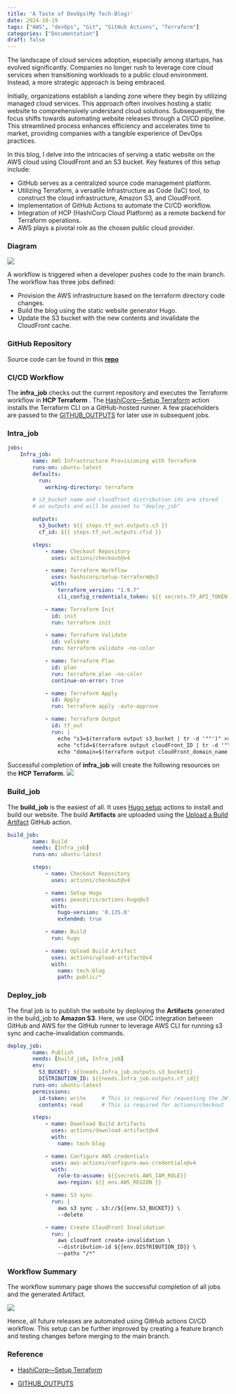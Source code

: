 ```yaml
---
title: 'A Taste of DevOps(My Tech-Blog)'
date: 2024-10-19
tags: ["AWS", "devOps", "Git", "GitHub Actions", "Terraform"]
categories: ["Documentation"]
draft: false
---
```


The landscape of cloud services adoption, especially among startups, has evolved significantly. Companies no longer rush to leverage core cloud services when transitioning workloads to a public cloud environment. Instead, a more strategic approach is being embraced.

Initially, organizations establish a landing zone where they begin by utilizing managed cloud services. This approach often involves hosting a static website to comprehensively understand cloud solutions. Subsequently, the focus shifts towards automating website releases through a CI/CD pipeline. This streamlined process enhances efficiency and accelerates time to market, providing companies with a tangible experience of DevOps practices.

In this blog, I delve into the intricacies of serving a static website on the AWS cloud using CloudFront and an S3 bucket. Key features of this setup include:

- GitHub serves as a centralized source code management platform.
- Utilizing Terraform, a versatile Infrastructure as Code (IaC) tool, to construct the cloud infrastructure, Amazon S3, and CloudFront.
- Implementation of GitHub Actions to automate the CI/CD workflow.
- Integration of HCP (HashiCorp Cloud Platform) as a remote backend for Terraform operations.
- AWS plays a pivotal role as the chosen public cloud provider.

### Diagram

![](/images/diagram.PNG)

A workflow is triggered when a developer pushes code to the main branch. The workflow has three jobs defined:

- Provision the AWS infrastructure based on the terraform directory code changes.
- Build the blog using the static website generator Hugo.
- Update the S3 bucket with the new contents and invalidate the CloudFront cache. 

### GitHub Repository

Source code can be found in this **[repo](https://github.com/anoopjayadharan/tech-blog)**

### CI/CD Workflow
The **infra_job** checks out the current repository and executes the Terraform workflow in **HCP Terraform** . The [HashiCorp—Setup Terraform](https://github.com/marketplace/actions/hashicorp-setup-terraform) action installs the Terraform CLI on a GitHub-hosted runner. A few placeholders are passed to the [GITHUB_OUTPUTS](https://docs.github.com/en/actions/writing-workflows/choosing-what-your-workflow-does/passing-information-between-jobs) for later use in subsequent jobs.

### Intra_job

```YAML
jobs:
    Infra_job:
        name: AWS Infrastructure Provisioning with Terraform
        runs-on: ubuntu-latest
        defaults:
          run:
            working-directory: terraform

        # s3_bucket name and cloudfront distribution ids are stored
        # as outputs and will be passed to "deploy_job"

        outputs:
          s3_bucket: ${{ steps.tf_out.outputs.s3 }}
          cf_id: ${{ steps.tf_out.outputs.cfid }}

        steps:
            - name: Checkout Repository
              uses: actions/checkout@v4

            - name: Terraform Workflow
              uses: hashicorp/setup-terraform@v3
              with:
                terraform_version: "1.9.7"
                cli_config_credentials_token: ${{ secrets.TF_API_TOKEN }}     # API_TOKEN for HCP Terrafom

            - name: Terraform Init
              id: init
              run: terraform init

            - name: Terraform Validate
              id: validate
              run: terraform validate -no-color

            - name: Terraform Plan
              id: plan
              run: terraform plan -no-color
              continue-on-error: true

            - name: Terraform Apply
              id: Apply
              run: terraform apply -auto-approve

            - name: Terraform Output
              id: tf_out
              run: |
                echo "s3=$(terraform output s3_bucket | tr -d '""')" >> "$GITHUB_OUTPUT"
                echo "cfid=$(terraform output cloudFront_ID | tr -d '""')" >> "$GITHUB_OUTPUT"
                echo "domain=$(terraform output cloudFront_domain_name | tr -d '""')" >> "$GITHUB_OUTPUT"
```
Successful completion of **infra_job** will create the following resources on the **HCP Terraform**.
![](/images/HCP%20Overview.PNG)

### Build_job
The **build_job** is the easiest of all. It uses [Hugo setup](https://github.com/marketplace/actions/hugo-setup) actions to install and build our website. The build **Artifacts** are uploaded using the [Upload a Build Artifact](https://github.com/marketplace/actions/upload-a-build-artifact) GitHub action. 
```YAML
build_job:
        name: Build
        needs: [Infra_job]
        runs-on: ubuntu-latest

        steps:
            - name: Checkout Repository
              uses: actions/checkout@v4

            - name: Setup Hugo
              uses: peaceiris/actions-hugo@v3
              with:
                hugo-version: '0.135.0'
                extended: true

            - name: Build
              run: hugo

            - name: Upload Build Artifact
              uses: actions/upload-artifact@v4
              with:
                name: tech-blog
                path: public/* 
```

### Deploy_job
The final job is to publish the website by deploying the **Artifacts** generated in the build_job to **Amazon S3**. Here, we use OIDC integration between GitHub and AWS for the GitHub runner to leverage AWS CLI for running s3 sync and cache-invalidation commands. 

```YAML
deploy_job:
        name: Publish
        needs: [build_job, Infra_job]
        env:
          S3_BUCKET: ${{needs.Infra_job.outputs.s3_bucket}}
          DISTRIBUTION_ID: ${{needs.Infra_job.outputs.cf_id}}
        runs-on: ubuntu-latest
        permissions:
          id-token: write     # This is required for requesting the JWT
          contents: read      # This is required for actions/checkout

        steps:
            - name: Download Build Artifacts
              uses: actions/download-artifact@v4
              with:
                name: tech-blog

            - name: Configure AWS credentials
              uses: aws-actions/configure-aws-credentials@v4
              with:
                role-to-assume: ${{secrets.AWS_IAM_ROLE}}
                aws-region: ${{ env.AWS_REGION }}

            - name: S3 sync
              run: | 
                aws s3 sync . s3://${{env.S3_BUCKET}} \
                --delete

            - name: Create CloudFront Invalidation
              run: |
                aws cloudfront create-invalidation \
                --distribution-id ${{env.DISTRIBUTION_ID}} \
                --paths "/*"
```
### Workflow Summary
The workflow summary page shows the successful completion of all jobs and the generated Artifact. 

![](/images/summary.PNG)

Hence, all future releases are automated using GitHub actions CI/CD workflow. This setup can be further improved by creating a feature branch and testing changes before merging to the main branch. 

### Reference

- [HashiCorp—Setup Terraform](https://github.com/marketplace/actions/hashicorp-setup-terraform)

- [GITHUB_OUTPUTS](https://docs.github.com/en/actions/writing-workflows/choosing-what-your-workflow-does/passing-information-between-jobs)
